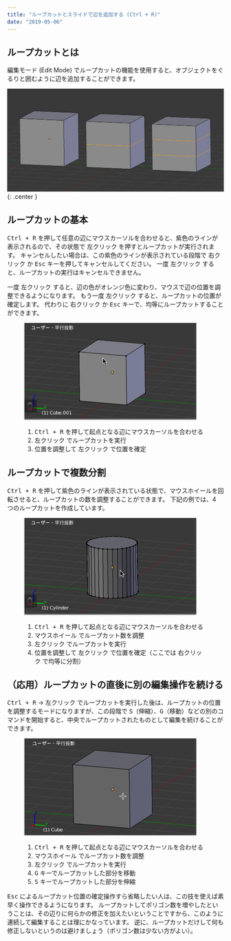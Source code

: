 ```yaml
---
title: "ループカットとスライドで辺を追加する (Ctrl + R)"
date: "2019-05-06"
---
```


ループカットとは
----

編集モード (Edit Mode) でループカットの機能を使用すると、オブジェクトをぐるりと囲むように辺を追加することができます。

![loopcut-001.png](./loopcut-001.png){: .center }


ループカットの基本
----

<kbd>Ctrl + R</kbd> を押して任意の辺にマウスカーソルを合わせると、紫色のラインが表示されるので、その状態で <kbd>左クリック</kbd> を押すとループカットが実行されます。
キャンセルしたい場合は、この紫色のラインが表示されている段階で <kbd>右クリック</kbd> か <kbd>Esc</kbd> キーを押してキャンセルしてください。
一度 <kbd>左クリック</kbd> すると、ループカットの実行はキャンセルできません。

一度 <kbd>左クリック</kbd> すると、辺の色がオレンジ色に変わり、マウスで辺の位置を調整できるようになります。
もう一度 <kbd>左クリック</kbd> すると、ループカットの位置が確定します。
代わりに <kbd>右クリック</kbd> か <kbd>Esc</kbd> キーで、均等にループカットすることができます。

<figure>
  <img src="loopcut-002.gif" />
  <figcaption>
    <ol>
      <li><kbd>Ctrl + R</kbd> を押して起点となる辺にマウスカーソルを合わせる</li>
      <li><kbd>左クリック</kbd> でループカットを実行</li>
      <li>位置を調整して <kbd>左クリック</kbd> で位置を確定</li>
    </ol>
  </figcaption>
</figure>


ループカットで複数分割
----

<kbd>Ctrl + R</kbd> を押して紫色のラインが表示されている状態で、マウスホイールを回転させると、ループカットの数を調整することができます。
下記の例では、4 つのループカットを作成しています。

<figure>
  <img src="loopcut-003.gif" />
  <figcaption>
    <ol>
      <li><kbd>Ctrl + R</kbd> を押して起点となる辺にマウスカーソルを合わせる</li>
      <li><kbd>マウスホイール</kbd> でループカット数を調整</li>
      <li><kbd>左クリック</kbd> でループカットを実行</li>
      <li>位置を調整して <kbd>左クリック</kbd> で位置を確定（ここでは <kbd>右クリック</kbd> で均等に分割）</li>
    </ol>
  </figcaption>
</figure>


（応用）ループカットの直後に別の編集操作を続ける
----

<kbd>Ctrl + R</kbd> → <kbd>左クリック</kbd> でループカットを実行した後は、ループカットの位置を調整するモードになりますが、この段階で <kbd>S</kbd>（伸縮）、<kbd>G</kbd>（移動）などの別のコマンドを開始すると、中央でループカットされたものとして編集を続けることができます。

<figure>
  <img src="loopcut-004.gif" />
  <figcaption>
    <ol>
      <li><kbd>Ctrl + R</kbd> を押して起点となる辺にマウスカーソルを合わせる</li>
      <li><kbd>マウスホイール</kbd> でループカット数を調整</li>
      <li><kbd>左クリック</kbd> でループカットを実行</li>
      <li><kbd>G</kbd> キーでループカットした部分を移動</li>
      <li><kbd>S</kbd> キーでループカットした部分を伸縮</li>
    </ol>
  </figcaption>
</figure>

<kbd>Esc</kbd> によるループカット位置の確定操作すら省略したい人は、この技を使えば素早く操作できるようになります。
ループカットしてポリゴン数を増やしたということは、その辺りに何らかの修正を加えたいということですから、このように連続して編集することは理にかなっています。
逆に、ループカットだけして何も修正しないというのは避けましょう（ポリゴン数は少ない方がよい）。

